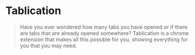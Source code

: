 # Tablication

> Have you ever wondered how many tabs you have opened or if there are tabs that are already opened somewhere? Tablication is a chrome extension that makes all this possible for you, showing everything for you that you may need.
